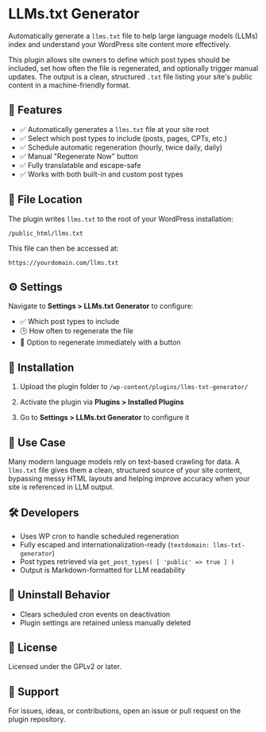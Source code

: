 # LLMs.txt Generator

Automatically generate a `llms.txt` file to help large language models (LLMs) index and understand your WordPress site content more effectively.

This plugin allows site owners to define which post types should be included, set how often the file is regenerated, and optionally trigger manual updates. The output is a clean, structured `.txt` file listing your site's public content in a machine-friendly format.

## 🚀 Features

- ✅ Automatically generates a `llms.txt` file at your site root
- ✅ Select which post types to include (posts, pages, CPTs, etc.)
- ✅ Schedule automatic regeneration (hourly, twice daily, daily)
- ✅ Manual "Regenerate Now" button
- ✅ Fully translatable and escape-safe
- ✅ Works with both built-in and custom post types

## 📂 File Location

The plugin writes `llms.txt` to the root of your WordPress installation:
    
```
/public_html/llms.txt
```

This file can then be accessed at:
    
```
https://yourdomain.com/llms.txt
```

## ⚙️ Settings

Navigate to **Settings > LLMs.txt Generator** to configure:
- ✅ Which post types to include
- 🕒 How often to regenerate the file
- 🔁 Option to regenerate immediately with a button

## 📆 Installation

1. Upload the plugin folder to `/wp-content/plugins/llms-txt-generator/`

2. Activate the plugin via **Plugins > Installed Plugins**

3. Go to **Settings > LLMs.txt Generator** to configure it

## 🧠 Use Case

Many modern language models rely on text-based crawling for data. A `llms.txt` file gives them a clean, structured source of your site content, bypassing messy HTML layouts and helping improve accuracy when your site is referenced in LLM output.

## 🛠 Developers

- Uses WP cron to handle scheduled regeneration
- Fully escaped and internationalization-ready (`textdomain: llms-txt-generator`)
- Post types retrieved via `get_post_types( [ 'public' => true ] )`
- Output is Markdown-formatted for LLM readability

## 🧼 Uninstall Behavior

- Clears scheduled cron events on deactivation
- Plugin settings are retained unless manually deleted

## 📜 License

Licensed under the GPLv2 or later.

## 🤛 Support

For issues, ideas, or contributions, open an issue or pull request on the plugin repository.